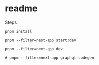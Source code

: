 # readme

Steps

```
pnpm install

pnpm --filter=nest-app start:dev

pnpm --filter=next-app dev

# pnpm --filter=next-app graphql-codegen
```
